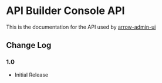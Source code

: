 # API Builder Console API
This is the documentation for the API used by [arrow-admin-ui](https://www.npmjs.com/package/arrow-admin-ui)

## Change Log

### 1.0
- Initial Release
